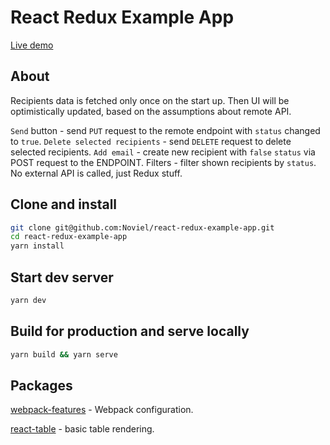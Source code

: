 # React Redux Example App

[Live demo](https://compassionate-lichterman-919e75.netlify.com/)

## About

Recipients data is fetched only once on the start up. Then UI will be optimistically updated, based on the assumptions about remote API.

`Send` button - send `PUT` request to the remote endpoint with `status` changed to `true`.
`Delete selected recipients` - send `DELETE` request to delete selected recipients.
`Add email` - create new recipient with `false` `status` via POST request to the ENDPOINT.
Filters - filter shown recipients by `status`. No external API is called, just Redux stuff.

## Clone and install

```sh
git clone git@github.com:Noviel/react-redux-example-app.git
cd react-redux-example-app
yarn install
```

## Start dev server
```sh
yarn dev
```

## Build for production and serve locally
```sh
yarn build && yarn serve
```

## Packages

[webpack-features](https://github.com/Noviel/webpack-features) - Webpack configuration.

[react-table](https://github.com/react-tools/react-table) - basic table rendering.
